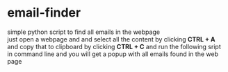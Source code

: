 # email-finder
simple python script to find all emails in the webpage<br>
just open a webpage and and select all the content by clicking <strong>CTRL + A</strong> and copy that to clipboard by clicking <strong>CTRL + C</strong> and run the following sript in command line and you will get a popup with all emails found in the web page 
